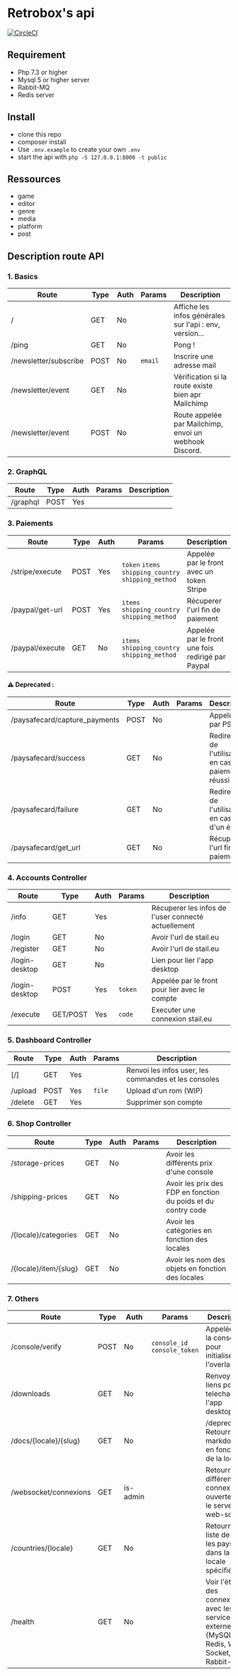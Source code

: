 # Retrobox's api

[![CircleCI](https://circleci.com/gh/retrobox/api.svg?style=svg)](https://circleci.com/gh/retrobox/api)

## Requirement

- Php 7.3 or higher
- Mysql 5 or higher server
- Rabbit-MQ
- Redis server

## Install

- clone this repo
- composer install
- Use `.env.example` to create your own `.env`
- start the api with `php -S 127.0.0.1:8000 -t public`

## Ressources

- game
- editor
- genre
- media
- platform
- post

## Description route API

### 1. Basics

| Route | Type | Auth | Params | Description | 
|--|--|--|--|--|
| / | GET | No |  | Affiche les infos générales sur l'api : env, version... |
| /ping | GET | No |  | Pong ! |
| /newsletter/subscribe | POST | No | `email` | Inscrire une adresse mail |
| /newsletter/event | GET | No |  | Vérification si la route existe bien apr Mailchimp |
| /newsletter/event | POST | No |  | Route appelée par Mailchimp, envoi un webhook Discord. |

### 2. GraphQL


| Route | Type | Auth | Params | Description | 
|--|--|--|--|--|
| /graphql | POST | Yes |  |  |


### 3. Paiements

| Route | Type | Auth | Params | Description | 
|--|--|--|--|--|
| /stripe/execute | POST | Yes | `token` `items` `shipping_country` `shipping_method` | Appelée par le front avec un token Stripe |
| /paypal/get-url | POST | Yes | `items` `shipping_country` `shipping_method` | Récuperer l'url fin de paiement |
| /paypal/execute | GET | No | `items` `shipping_country` `shipping_method` | Appelée par le front une fois redirigé par Paypal |

#### ⚠ Deprecated :

| Route | Type | Auth | Params | Description | 
|--|--|--|--|--|
| /paysafecard/capture_payments | POST | No |  | Appelée par PSC |
| /paysafecard/success | GET | No |  | Redirection de l'utilisateur en cas de paiement réussi |
| /paysafecard/failure | GET | No |  | Redirection de l'utilisateur en cas de d'un échec |
| /paysafecard/get_url | GET | No |  | Récuperer l'url fin de paiement |

### 4. Accounts Controller

| Route | Type | Auth | Params | Description | 
|--|--|--|--|--|
| /info | GET | Yes |  | Récuperer les infos de l'user connecté actuellement |
| /login | GET | No |  | Avoir l'url de stail.eu |
| /register | GET | No |  | Avoir l'url de stail.eu |
| /login-desktop | GET | No |  | Lien pour lier l'app desktop |
| /login-desktop | POST | Yes | `token` | Appelée par le front pour lier avec le compte |
| /execute | GET/POST | Yes | `code` | Executer une connexion stail.eu |

### 5. Dashboard Controller

| Route | Type | Auth | Params | Description | 
|--|--|--|--|--|
| [/] | GET | Yes |  | Renvoi les infos user, les commandes et les consoles |
| /upload | POST | Yes | `file` | Upload d'un rom (WIP) |
| /delete | GET | Yes |  | Supprimer son compte |

### 6. Shop Controller

| Route | Type | Auth | Params | Description | 
|--|--|--|--|--|
| /storage-prices | GET | No |  | Avoir les différents prix d'une console |
| /shipping-prices | GET | No |  | Avoir les prix des FDP en fonction du poids et du contry code |
| /{locale}/categories | GET | No |  | Avoir les catégories en fonction des locales |
| /{locale}/item/{slug} | GET | No |  | Avoir les nom des objets en fonction des locales |

### 7. Others

| Route | Type | Auth | Params | Description | 
|--|--|--|--|--|
| /console/verify | POST | No | `console_id` `console_token` | Appelée par la console pour initialiser l'overlay |
| /downloads | GET | No |  | Renvoyer les liens pour telechager l'app desktop |
| /docs/{locale}/{slug} | GET | No |  | /deprecated\ Retourne le markdown en fonction de la locales |
| /websocket/connexions | GET | is-admin |  | Retourne les différentes connexions ouvertes sur le serveur web-socket |
| /countries/{locale} | GET | No |  | Retourne la liste de tous les pays dans la locale spécifiée |
| /health | GET | No |  | Voir l'état des connexions avec les services externes (MySQL, Redis, Web-Socket, Rabbit-MQ) |

